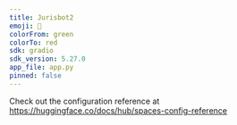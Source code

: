 ```yaml
---
title: Jurisbot2
emoji: 🐨
colorFrom: green
colorTo: red
sdk: gradio
sdk_version: 5.27.0
app_file: app.py
pinned: false
---
```


Check out the configuration reference at https://huggingface.co/docs/hub/spaces-config-reference

